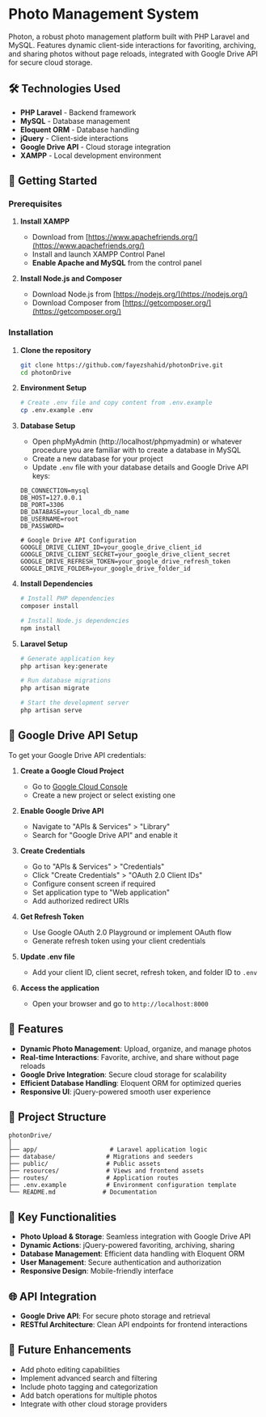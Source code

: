 # Photo Management System

Photon, a robust photo management platform built with PHP Laravel and MySQL. Features dynamic client-side interactions for favoriting, archiving, and sharing photos without page reloads, integrated with Google Drive API for secure cloud storage.

## 🛠️ Technologies Used

- **PHP Laravel** - Backend framework
- **MySQL** - Database management
- **Eloquent ORM** - Database handling
- **jQuery** - Client-side interactions
- **Google Drive API** - Cloud storage integration
- **XAMPP** - Local development environment

## 🚀 Getting Started

### Prerequisites

1. **Install XAMPP**
   - Download from [https://www.apachefriends.org/](https://www.apachefriends.org/)
   - Install and launch XAMPP Control Panel
   - **Enable Apache and MySQL** from the control panel

2. **Install Node.js and Composer**
   - Download Node.js from [https://nodejs.org/](https://nodejs.org/)
   - Download Composer from [https://getcomposer.org/](https://getcomposer.org/)

### Installation

1. **Clone the repository**
   ```bash
   git clone https://github.com/fayezshahid/photonDrive.git
   cd photonDrive
   ```

2. **Environment Setup**
   ```bash
   # Create .env file and copy content from .env.example
   cp .env.example .env
   ```

3. **Database Setup**
   - Open phpMyAdmin (http://localhost/phpmyadmin) or whatever procedure you are familiar with to create a database in MySQL
   - Create a new database for your project
   - Update `.env` file with your database details and Google Drive API keys:
   
   ```env
   DB_CONNECTION=mysql
   DB_HOST=127.0.0.1
   DB_PORT=3306
   DB_DATABASE=your_local_db_name
   DB_USERNAME=root
   DB_PASSWORD=
   
   # Google Drive API Configuration
   GOOGLE_DRIVE_CLIENT_ID=your_google_drive_client_id
   GOOGLE_DRIVE_CLIENT_SECRET=your_google_drive_client_secret
   GOOGLE_DRIVE_REFRESH_TOKEN=your_google_drive_refresh_token
   GOOGLE_DRIVE_FOLDER=your_google_drive_folder_id
   ```

4. **Install Dependencies**
   ```bash
   # Install PHP dependencies
   composer install
   
   # Install Node.js dependencies
   npm install
   ```

5. **Laravel Setup**
   ```bash
   # Generate application key
   php artisan key:generate
   
   # Run database migrations
   php artisan migrate
   
   # Start the development server
   php artisan serve
   ```

## 🔑 Google Drive API Setup

To get your Google Drive API credentials:

1. **Create a Google Cloud Project**
   - Go to [Google Cloud Console](https://console.cloud.google.com/)
   - Create a new project or select existing one

2. **Enable Google Drive API**
   - Navigate to "APIs & Services" > "Library"
   - Search for "Google Drive API" and enable it

3. **Create Credentials**
   - Go to "APIs & Services" > "Credentials"
   - Click "Create Credentials" > "OAuth 2.0 Client IDs"
   - Configure consent screen if required
   - Set application type to "Web application"
   - Add authorized redirect URIs

4. **Get Refresh Token**
   - Use Google OAuth 2.0 Playground or implement OAuth flow
   - Generate refresh token using your client credentials

5. **Update .env file**
   - Add your client ID, client secret, refresh token, and folder ID to `.env`

6. **Access the application**
   - Open your browser and go to `http://localhost:8000`

## 🎯 Features

- **Dynamic Photo Management**: Upload, organize, and manage photos
- **Real-time Interactions**: Favorite, archive, and share without page reloads
- **Google Drive Integration**: Secure cloud storage for scalability
- **Efficient Database Handling**: Eloquent ORM for optimized queries
- **Responsive UI**: jQuery-powered smooth user experience

## 📁 Project Structure

```
photonDrive/
│
├── app/                    # Laravel application logic
├── database/              # Migrations and seeders
├── public/                # Public assets
├── resources/             # Views and frontend assets
├── routes/                # Application routes
├── .env.example           # Environment configuration template
└── README.md             # Documentation
```

## 🔧 Key Functionalities

- **Photo Upload & Storage**: Seamless integration with Google Drive API
- **Dynamic Actions**: jQuery-powered favoriting, archiving, sharing
- **Database Management**: Efficient data handling with Eloquent ORM
- **User Management**: Secure authentication and authorization
- **Responsive Design**: Mobile-friendly interface

## 🌐 API Integration

- **Google Drive API**: For secure photo storage and retrieval
- **RESTful Architecture**: Clean API endpoints for frontend interactions

## 🔮 Future Enhancements

- Add photo editing capabilities
- Implement advanced search and filtering
- Include photo tagging and categorization
- Add batch operations for multiple photos
- Integrate with other cloud storage providers